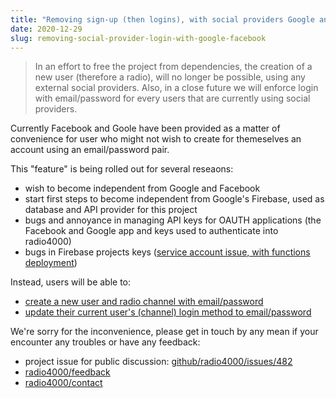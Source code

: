 ```yaml
---
title: "Removing sign-up (then logins), with social providers Google and Facebook"
date: 2020-12-29
slug: removing-social-provider-login-with-google-facebook
---
```


> In an effort to free the project from dependencies, the creation of
> a new user (therefore a radio), will no longer be possible, using
> any external social providers. Also, in a close future we will
> enforce login with email/password for every users that are currently
> using social providers.


Currently Facebook and Goole have been provided as a matter of
convenience for user who might not wish to create for themeselves an
account using an email/password pair.

This "feature" is being rolled out for several reseaons:

- wish to become independent from Google and Facebook
- start first steps to become independent from Google's Firebase, used
  as database and API provider for this project
- bugs and annoyance in managing API keys for OAUTH applications (the
  Facebook and Google app and keys used to authenticate into
  radio4000)
- bugs in Firebase projects keys ([service account issue, with functions deployment](https://stackoverflow.com/questions/62754227/firebase-hosting-deploy-with-serviceaccount-fails-with-403))
  
Instead, users will be able to:

- [create a new user and radio channel with email/password](https://radio4000.com/auth/login)
- [update their current user's (channel) login method to email/password](https://radio4000.com/settings/account)

We're sorry for the inconvenience, please get in touch by any mean if your encounter any troubles or have any feedback:

- project issue for public discussion: [github/radio4000/issues/482](https://github.com/internet4000/radio4000/issues/482)
- [radio4000/feedback](https://radio4000.com/feedback)
- [radio4000/contact](https://radio4000.com/about/contact)
